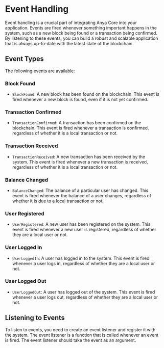 # Event Handling

Event handling is a crucial part of integrating Anya Core into your application. Events are fired whenever something important happens in the system, such as a new block being found or a transaction being confirmed. By listening to these events, you can build a robust and scalable application that is always up-to-date with the latest state of the blockchain.

## Event Types

The following events are available:

### Block Found

* `BlockFound`: A new block has been found on the blockchain. This event is fired whenever a new block is found, even if it is not yet confirmed.

### Transaction Confirmed

* `TransactionConfirmed`: A transaction has been confirmed on the blockchain. This event is fired whenever a transaction is confirmed, regardless of whether it is a local transaction or not.

### Transaction Received

* `TransactionReceived`: A new transaction has been received by the system. This event is fired whenever a new transaction is received, regardless of whether it is a local transaction or not.

### Balance Changed

* `BalanceChanged`: The balance of a particular user has changed. This event is fired whenever the balance of a user changes, regardless of whether it is due to a local transaction or not.

### User Registered

* `UserRegistered`: A new user has been registered on the system. This event is fired whenever a new user is registered, regardless of whether they are a local user or not.

### User Logged In

* `UserLoggedIn`: A user has logged in to the system. This event is fired whenever a user logs in, regardless of whether they are a local user or not.

### User Logged Out

* `UserLoggedOut`: A user has logged out of the system. This event is fired whenever a user logs out, regardless of whether they are a local user or not.

## Listening to Events

To listen to events, you need to create an event listener and register it with the system. The event listener is a function that is called whenever an event is fired. The event listener should take the event as an argument.
